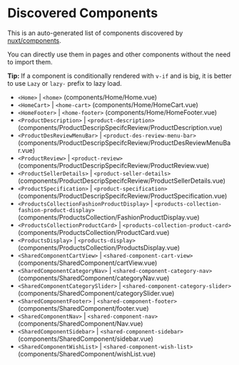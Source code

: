 # Discovered Components

This is an auto-generated list of components discovered by [nuxt/components](https://github.com/nuxt/components).

You can directly use them in pages and other components without the need to import them.

**Tip:** If a component is conditionally rendered with `v-if` and is big, it is better to use `Lazy` or `lazy-` prefix to lazy load.

- `<Home>` | `<home>` (components/Home/Home.vue)
- `<HomeCart>` | `<home-cart>` (components/Home/HomeCart.vue)
- `<HomeFooter>` | `<home-footer>` (components/Home/HomeFooter.vue)
- `<ProductDescription>` | `<product-description>` (components/ProductDescripSpecifcReview/ProductDescription.vue)
- `<ProductDesReviewMenuBar>` | `<product-des-review-menu-bar>` (components/ProductDescripSpecifcReview/ProductDesReviewMenuBar.vue)
- `<ProductReview>` | `<product-review>` (components/ProductDescripSpecifcReview/ProductReview.vue)
- `<ProductSellerDetails>` | `<product-seller-details>` (components/ProductDescripSpecifcReview/ProductSellerDetails.vue)
- `<ProductSpecification>` | `<product-specification>` (components/ProductDescripSpecifcReview/ProductSpecification.vue)
- `<ProductsCollectionFashionProductDisplay>` | `<products-collection-fashion-product-display>` (components/ProductsCollection/FashionProductDisplay.vue)
- `<ProductsCollectionProductCard>` | `<products-collection-product-card>` (components/ProductsCollection/ProductCard.vue)
- `<ProductsDisplay>` | `<products-display>` (components/ProductsCollection/ProductsDisplay.vue)
- `<SharedComponentCartView>` | `<shared-component-cart-view>` (components/SharedComponent/cartView.vue)
- `<SharedComponentCategoryNav>` | `<shared-component-category-nav>` (components/SharedComponent/categoryNav.vue)
- `<SharedComponentCategorySlider>` | `<shared-component-category-slider>` (components/SharedComponent/categorySlider.vue)
- `<SharedComponentFooter>` | `<shared-component-footer>` (components/SharedComponent/footer.vue)
- `<SharedComponentNav>` | `<shared-component-nav>` (components/SharedComponent/Nav.vue)
- `<SharedComponentSidebar>` | `<shared-component-sidebar>` (components/SharedComponent/sidebar.vue)
- `<SharedComponentWishList>` | `<shared-component-wish-list>` (components/SharedComponent/wishList.vue)
